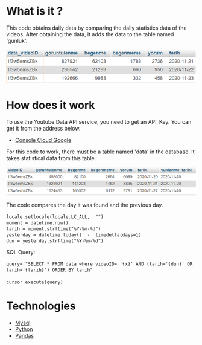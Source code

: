 # What is it ?

  

This code obtains daily data by comparing the daily statistics data of the videos. After obtaining the data, it adds the data to the table named 'gunluk'.

![enter image description here](https://github.com/MrSipahi/Youtube_daily_data/blob/main/photo/daily.PNG?raw=true)

# How does it work

  
To use the Youtube Data API service, you need to get an API_Key. You can get it from the address below.

 - [Console Cloud Google](https://console.cloud.google.com/)


For this code to work, there must be a table named 'data' in the database. It takes statistical data from this table.

![enter image description here](https://github.com/MrSipahi/Youtube_daily_data/blob/main/photo/data.PNG?raw=true)

  
The code compares the day it was found and the previous day.

    locale.setlocale(locale.LC_ALL,  "")
    moment = datetime.now()    
    tarih = moment.strftime("%Y-%m-%d")
    yesterday = datetime.today()  -  timedelta(days=1)
    dun = yesterday.strftime("%Y-%m-%d")

SQL Query:

    query=f"SELECT * FROM data where videoID= '{x}' AND (tarih='{dun}' OR tarih='{tarih}') ORDER BY tarih"

    cursor.execute(query)

#  Technologies

 - [Mysql](https://www.mysql.com/)
 - [Python](https://www.python.org/)
 - [Pandas](https://pypi.org/project/pandas/)

 

